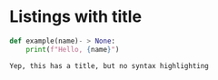 # Listings with title

```python title="example.py"
def example(name)- > None:
    print(f"Hello, {name}")
```

```title="Also has a title"
Yep, this has a title, but no syntax highlighting
```
